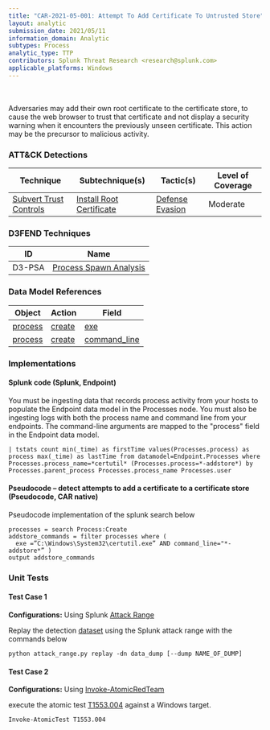 ```yaml
---
title: "CAR-2021-05-001: Attempt To Add Certificate To Untrusted Store"
layout: analytic
submission_date: 2021/05/11
information_domain: Analytic
subtypes: Process
analytic_type: TTP
contributors: Splunk Threat Research <research@splunk.com>
applicable_platforms: Windows
---
```

<br><br>
Adversaries may add their own root certificate to the certificate store, to cause the web browser to trust that certificate and not display a security warning when it encounters the previously unseen certificate. This action may be the precursor to malicious activity.


### ATT&CK Detections

|Technique|Subtechnique(s)|Tactic(s)|Level of Coverage|
|---|---|---|---|
|[Subvert Trust Controls](https://attack.mitre.org/techniques/T1553/)|[Install Root Certificate](https://attack.mitre.org/techniques/T1553/004/)|[Defense Evasion](https://attack.mitre.org/tactics/TA0005/)|Moderate|


### D3FEND Techniques

|ID|Name|
|---|---| 
|D3-PSA | [Process Spawn Analysis](https://d3fend.mitre.org/technique/d3f:ProcessSpawnAnalysis)| 



### Data Model References

|Object|Action|Field|
|---|---|---|
|[process](/data_model/process) | [create](/data_model/process#create) | [exe](/data_model/process#exe) |
|[process](/data_model/process) | [create](/data_model/process#create) | [command_line](/data_model/process#command_line) |



### Implementations

#### Splunk code (Splunk, Endpoint)


You must be ingesting data that records process activity from your hosts to populate the Endpoint data model in the Processes node. You must also be ingesting logs with both the process name and command line from your endpoints. The command-line arguments are mapped to the "process" field in the Endpoint data model.


```
| tstats count min(_time) as firstTime values(Processes.process) as process max(_time) as lastTime from datamodel=Endpoint.Processes where Processes.process_name=*certutil* (Processes.process=*-addstore*) by Processes.parent_process Processes.process_name Processes.user
```


#### Pseudocode – detect attempts to add a certificate to a certificate store (Pseudocode, CAR native)


Pseudocode implementation of the splunk search below


```
processes = search Process:Create
addstore_commands = filter processes where (
  exe =”C:\Windows\System32\certutil.exe” AND command_line="*-addstore*” )
output addstore_commands

```



### Unit Tests

#### Test Case 1

**Configurations:** Using Splunk [Attack Range](https://github.com/splunk/attack_range)

Replay the detection [dataset](https://media.githubusercontent.com/media/splunk/attack_data/master/datasets/attack_techniques/T1553.004/atomic_red_team/windows-sysmon.log) using the Splunk attack range with the commands below

```
python attack_range.py replay -dn data_dump [--dump NAME_OF_DUMP]
```

#### Test Case 2

**Configurations:** Using [Invoke-AtomicRedTeam](https://github.com/redcanaryco/invoke-atomicredteam)

execute the atomic test [T1553.004](https://github.com/redcanaryco/atomic-red-team/tree/master/atomics/T1553.004) against a Windows target.

```
Invoke-AtomicTest T1553.004
```


